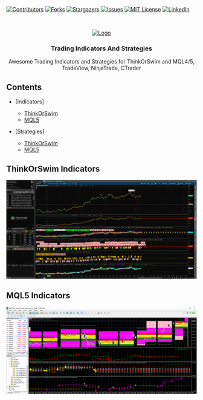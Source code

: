 [![Contributors][contributors-shield]][contributors-url]
[![Forks][forks-shield]][forks-url]
[![Stargazers][stars-shield]][stars-url]
[![Issues][issues-shield]][issues-url]
[![MIT License][license-shield]][license-url]
[![LinkedIn][linkedin-shield]][linkedin-url]


<!-- PROJECT LOGO -->
<br />
<p align="center">
  <a href="https://github.com/bear-gold">
    <img src="https://cdn2.iconfinder.com/data/icons/business-essentials-8/64/market-research-demand-business-growth-512.png" alt="Logo" width="80" height="80">
  </a>

  <h3 align="center">Trading Indicators And Strategies</h3>

  <p align="center">
    Awesome Trading Indicators and Strategies for ThinkOrSwim and MQL4/5, TradeView, NinjaTrade, CTrader
  </p>
</p>



## Contents
* [Indicators]
  * [ThinkOrSwim](#thinkorswim-indicators)
  * [MQL5](#mql5-indicators)

* [Strategies]
  * [ThinkOrSwim](#thinkorswim-indicators)
  * [MQL5](#mql5-indicators)


## ThinkOrSwim Indicators

[![ThinkOrSwim][TOS-Image]](https://github.com/bear-gold/Trading-Indicators/tree/master/ThinkOrSwim)

## MQL5 Indicators

[![MQL5][MQL5-Image]](https://github.com/bear-gold/Trading-Indicators/tree/master/MQL5)



<!-- MARKDOWN LINKS & IMAGES -->
<!-- https://www.markdownguide.org/basic-syntax/#reference-style-links -->
[contributors-shield]: https://img.shields.io/github/contributors/othneildrew/Best-README-Template.svg?style=flat-square
[contributors-url]: https://github.com/othneildrew/Best-README-Template/graphs/contributors
[forks-shield]: https://img.shields.io/github/forks/othneildrew/Best-README-Template.svg?style=flat-square
[forks-url]: https://github.com/othneildrew/Best-README-Template/network/members
[stars-shield]: https://img.shields.io/github/stars/othneildrew/Best-README-Template.svg?style=flat-square
[stars-url]: https://github.com/othneildrew/Best-README-Template/stargazers
[issues-shield]: https://img.shields.io/github/issues/othneildrew/Best-README-Template.svg?style=flat-square
[issues-url]: https://github.com/othneildrew/Best-README-Template/issues
[license-shield]: https://img.shields.io/github/license/othneildrew/Best-README-Template.svg?style=flat-square
[license-url]: https://github.com/othneildrew/Best-README-Template/blob/master/LICENSE.txt
[linkedin-shield]: https://img.shields.io/badge/-LinkedIn-black.svg?style=flat-square&logo=linkedin&colorB=555
[linkedin-url]: https://linkedin.com/in/othneildrew
[TOS-Image]: ThinkOrSwim/TOS.png
[MQL5-Image]: MQL5/MQL5.png